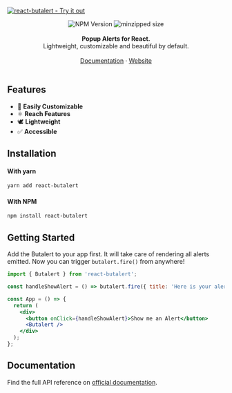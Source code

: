 <p>
  <a href="https://react-butalert.vercel.app" style="display:block;">
    <img alt="react-butalert - Try it out" src="https://github.com/eleviven/react-butalert-website/raw/main/public/butalert-banner.svg"/>
  </a>
</p>

<div align="center">
  <img src="https://badgen.net/npm/v/react-butalert" alt="NPM Version" />
  <img src="https://badgen.net/bundlephobia/minzip/react-butalert" alt="minzipped size"/>
</div>

<br />
<div align="center"><strong>Popup Alerts for React.</strong></div>
<div align="center">Lightweight, customizable and beautiful by default.</div>
<br />

<div align="center">
<a href="https://butalert.vercel.app/docs">Documentation</a> 
<span> · </span>
<a href="https://butalert.vercel.app">Website</a> 
</div>

<br />

## Features

- 🔩 **Easily Customizable**
- ⚛️ **Reach Features**
- 🕊 **Lightweight**
- ✅ **Accessible**

## Installation

#### With yarn

```sh
yarn add react-butalert
```

#### With NPM

```sh
npm install react-butalert
```

## Getting Started

Add the Butalert to your app first. It will take care of rendering all alerts emitted. Now you can trigger `butalert.fire()` from anywhere!

```jsx
import { Butalert } from 'react-butalert';

const handleShowAlert = () => butalert.fire({ title: 'Here is your alert.' });

const App = () => {
  return (
    <div>
      <button onClick={handleShowAlert}>Show me an Alert</button>
      <Butalert />
    </div>
  );
};
```

## Documentation

Find the full API reference on [official documentation](https://butalert.vercel.app/docs).
